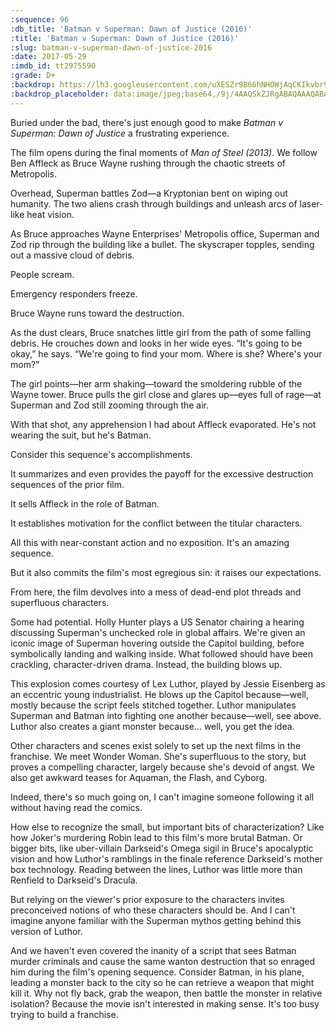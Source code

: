```yaml
---
:sequence: 96
:db_title: 'Batman v Superman: Dawn of Justice (2016)'
:title: 'Batman v Superman: Dawn of Justice (2016)'
:slug: batman-v-superman-dawn-of-justice-2016
:date: 2017-05-29
:imdb_id: tt2975590
:grade: D+
:backdrop: https://lh3.googleusercontent.com/uXESZr9B66hNHOWjAqCKIkvbr9z5_Y75PXpankNncjEVfwVw1TzZSsDJTBgNUShg0r6MCthhnFVf0-VuKmdyrRQchUd_FEIXV3AYP7_AsEzL3ucDVAhKcX3howwklGPxNe8DhA=w1000-l75-rj
:backdrop_placeholder: data:image/jpeg;base64,/9j/4AAQSkZJRgABAQAAAQABAAD/2wCEACgcHiMeGSgjISMtKygwPGRBPDc3PHtYXUlkkYCZlo+AjIqgtObDoKrarYqMyP/L2uL1////m8H////6/+b9//gBKy0tPDU8dkFBdviljKX4+Pj4+Pj4+Pj4+Pjs+Pj4+Pj4+Pj4+Pj4+Pj4+Pj4+Pj4+Pj4+Pj4+Pjs+Pj47Oz4+P/AABEIAAsAFAMBIgACEQEDEQH/xAAYAAACAwAAAAAAAAAAAAAAAAAAAgEEBf/EAB4QAQACAgEFAAAAAAAAAAAAAAEAAhExQQMSISKB/8QAFgEBAQEAAAAAAAAAAAAAAAAAAQIA/8QAFREBAQAAAAAAAAAAAAAAAAAAABH/2gAMAwEAAhEDEQA/AM9oFc5B4jYbGT1eVlbLncfqWWwu9ygm9Tu0whby/ITGP//Z
---
```


Buried under the bad, there's just enough good to make _Batman v Superman: Dawn of Justice_ a frustrating experience. 

The film opens during the final moments of _Man of Steel (2013)_. We follow Ben Affleck as Bruce Wayne rushing through the chaotic streets of Metropolis. 

Overhead, Superman battles Zod—a Kryptonian bent on wiping out humanity. The two aliens crash through buildings and unleash arcs of laser-like heat vision. 

As Bruce approaches Wayne Enterprises' Metropolis office, Superman and Zod rip through the building like a bullet. The skyscraper topples, sending out a massive cloud of debris. 

People scream. 

Emergency responders freeze. 

Bruce Wayne runs toward the destruction. 

As the dust clears, Bruce snatches little girl from the path of some falling debris. He crouches down and looks in her wide eyes. “It's going to be okay,” he says. “We're going to find your mom. Where is she? Where's your mom?” 

The girl points—her arm shaking—toward the smoldering rubble of the Wayne tower. Bruce pulls the girl close and glares up—eyes full of rage—at Superman and Zod still zooming through the air. 

With that shot, any apprehension I had about Affleck evaporated. He's not wearing the suit, but he's Batman. 

Consider this sequence's accomplishments. 

It summarizes and even provides the payoff for the excessive destruction sequences of the prior film. 

It sells Affleck in the role of Batman. 

It establishes motivation for the conflict between the titular characters. 

All this with near-constant action and no exposition. It's an amazing sequence. 

But it also commits the film's most egregious sin: it raises our expectations. 

From here, the film devolves into a mess of dead-end plot threads and superfluous characters. 

Some had potential. Holly Hunter plays a US Senator chairing a hearing discussing Superman's unchecked role in global affairs. We're given an iconic image of Superman hovering outside the Capitol building, before symbolically landing and walking inside. What followed should have been crackling, character-driven drama. Instead, the building blows up. 

This explosion comes courtesy of Lex Luthor, played by Jessie Eisenberg as an eccentric young industrialist. He blows up the Capitol because—well, mostly because the script feels stitched together. Luthor manipulates Superman and Batman into fighting one another because—well, see above. Luthor also creates a giant monster because… well, you get the idea. 

Other characters and scenes exist solely to set up the next films in the franchise. We meet Wonder Woman. She's superfluous to the story, but proves a compelling character, largely because she's devoid of angst. We also get awkward teases for Aquaman, the Flash, and Cyborg. 

Indeed, there's so much going on, I can't imagine someone following it all without having read the comics. 

How else to recognize the small, but important bits of characterization? Like how Joker's murdering Robin lead to this film's more brutal Batman. Or bigger bits, like uber-villain Darkseid's Omega sigil in Bruce's apocalyptic vision and how Luthor's ramblings in the finale reference Darkseid's mother box technology. Reading between the lines, Luthor was little more than Renfield to Darkseid's Dracula. 

But relying on the viewer's prior exposure to the characters invites preconceived notions of who these characters should be. And I can't imagine anyone familiar with the Superman mythos getting behind this version of Luthor. 

And we haven't even covered the inanity of a script that sees Batman murder criminals and cause the same wanton destruction that so enraged him during the film's opening sequence. Consider Batman, in his plane, leading a monster back to the city so he can retrieve a weapon that might kill it. Why not fly back, grab the weapon, then battle the monster in relative isolation? Because the movie isn't interested in making sense. It's too busy trying to build a franchise.